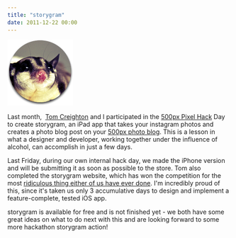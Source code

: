 ```yaml
---
title: "storygram"
date: 2011-12-22 00:00
---
```


 ![](/img/import/blog/2011/12/storygram/3519D34D024E4D4D8B320A00FB140F44.png)

Last month,&nbsp; [Tom Creighton](http://tomcreighton.com/2011/11/empty-storefronts/) and I participated in the [500px Pixel Hack](http://pixelhackday.com/) Day to create storygram, an iPad app that takes your instagram photos and creates a photo blog post on your [500px photo blog](http://500px.com/ashfurrow/blog). This is a lesson in what a designer and developer, working together under the influence of alcohol, can accomplish in just a few days.

Last Friday, during our own internal hack day, we made the iPhone version and will be submitting it as soon as possible to the store. Tom also completed the storygram website, which has won the competition for the most [ridiculous thing either of us have ever done](http://storygram.me/). I'm incredibly proud of this, since it's taken us only 3 accumulative days to design and implement a feature-complete, tested iOS app.

storygram is available for free and is not finished yet - we both have some great ideas on what to do next with this and are looking forward to some more hackathon storygram action!

<!-- more -->
